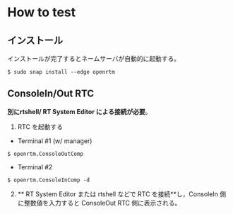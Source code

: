 # How to test
## インストール
インストールが完了するとネームサーバが自動的に起動する。
```
$ sudo snap install --edge openrtm
```

## ConsoleIn/Out RTC
**別にrtshell/ RT System Editor による接続が必要**。
1. RTC を起動する
- Terminal #1 (w/ manager)
```
$ openrtm.ConsoleOutComp
```

- Terminal #2
```
$ openrtm.ConsoleInComp -d
```

2. ** RT System Editor または rtshell などで RTC を接続**し，ConsoleIn 側に整数値を入力すると ConsoleOut RTC 側に表示される。